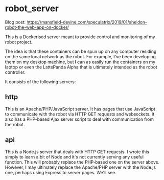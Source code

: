 # robot_server

Blog post: https://mansfield-devine.com/speculatrix/2019/01/sheldon-robot-the-web-app-on-docker/

This is a Dockerised server meant to provide control and monitoring of my robot project.

The idea is that these containers can be spun up on any computer residing on the same local network as the robot. For example, I've been developing them on my desktop machine, but I can as easily run the containers on my laptop or even the LattePanda Alpha that is ultimately intended as the robot controller.

It consists of the following servers:

## http
This is an Apache/PHP/JavaScript server. It has pages that use JavaScript to communicate with the robot via HTTP GET requests and websockets. It also has a PHP-based Ajax server script to deal with communication from the robot.

## api
This is a Node.js server that deals with HTTP GET requests. I wrote this simply to learn a bit of Node and it's not currently serving any useful function. This will probably replace the PHP-based one on the server above. However, I may ultimately replace the Apache/PHP server with the Node.js one, perhaps using Express to server pages. We'll see.
